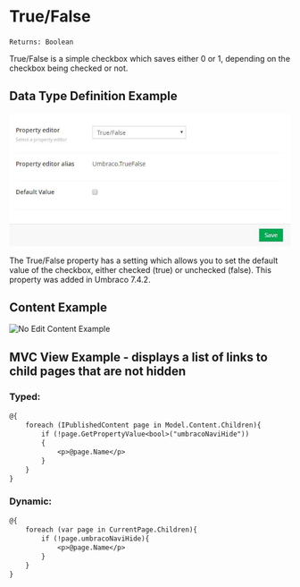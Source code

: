 # True/False

`Returns: Boolean`

True/False is a simple checkbox which saves either 0 or 1, depending on the checkbox being checked or not.

## Data Type Definition Example

![True/False Data Type Definition](images/True-False-DataType-742.jpg)

The True/False property has a setting which allows you to set the default value of the checkbox, either checked (true) or unchecked (false). This property was added in Umbraco 7.4.2.

## Content Example 

![No Edit Content Example](images/True-False-Content.png)

## MVC View Example - displays a list of links to child pages that are not hidden

### Typed:

	@{
		foreach (IPublishedContent page in Model.Content.Children){
            if (!page.GetPropertyValue<bool>("umbracoNaviHide"))
            {
				<p>@page.Name</p>
			}
		}	
	}

### Dynamic: 

	@{
		foreach (var page in CurrentPage.Children){
			if (!page.umbracoNaviHide){
				<p>@page.Name</p>
			}
		}	
	}
